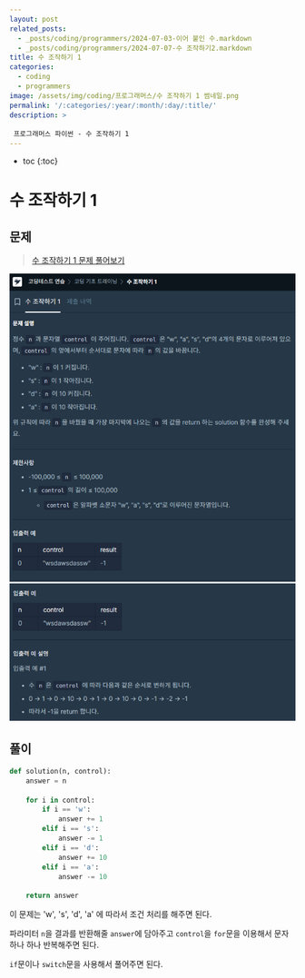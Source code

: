 ```yaml
---
layout: post
related_posts: 
  - _posts/coding/programmers/2024-07-03-이어 붙인 수.markdown
  - _posts/coding/programmers/2024-07-07-수 조작하기2.markdown
title: 수 조작하기 1
categories:
  - coding
  - programmers
image: /assets/img/coding/프로그래머스/수 조작하기 1 썸네일.png
permalink: '/:categories/:year/:month/:day/:title/'
description: >

 프로그래머스 파이썬 - 수 조작하기 1
---
```


* toc
{:toc}

# 수 조작하기 1

## 문제

> <a href="https://school.programmers.co.kr/learn/courses/30/lessons/181926">수 조작하기 1 문제 풀어보기</a>

<img src="/assets/img/coding/프로그래머스/수 조작하기 1 문제 1.png" alt="문제" />

<img src="/assets/img/coding/프로그래머스/수 조작하기 1 문제 2.png" alt="문제" />

## 풀이

```python
def solution(n, control):
    answer = n
    
    for i in control:
        if i == 'w':
            answer += 1
        elif i == 's':
            answer -= 1
        elif i == 'd':
            answer += 10
        elif i == 'a':
            answer -= 10
    
    return answer
```

이 문제는 'w', 's', 'd', 'a' 에 따라서 조건 처리를 해주면 된다. 

파라미터 `n`을 결과를 반환해줄 `answer`에 담아주고 `control`을 `for`문을 이용해서 문자 하나 하나 반복해주면 된다.

`if`문이나 `switch`문을 사용해서 풀어주면 된다.

